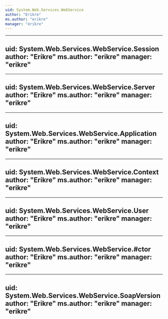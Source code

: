 ```yaml
---
uid: System.Web.Services.WebService
author: "Erikre"
ms.author: "erikre"
manager: "erikre"
---
```


---
uid: System.Web.Services.WebService.Session
author: "Erikre"
ms.author: "erikre"
manager: "erikre"
---

---
uid: System.Web.Services.WebService.Server
author: "Erikre"
ms.author: "erikre"
manager: "erikre"
---

---
uid: System.Web.Services.WebService.Application
author: "Erikre"
ms.author: "erikre"
manager: "erikre"
---

---
uid: System.Web.Services.WebService.Context
author: "Erikre"
ms.author: "erikre"
manager: "erikre"
---

---
uid: System.Web.Services.WebService.User
author: "Erikre"
ms.author: "erikre"
manager: "erikre"
---

---
uid: System.Web.Services.WebService.#ctor
author: "Erikre"
ms.author: "erikre"
manager: "erikre"
---

---
uid: System.Web.Services.WebService.SoapVersion
author: "Erikre"
ms.author: "erikre"
manager: "erikre"
---
